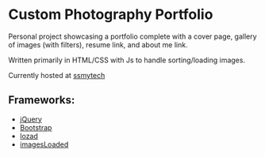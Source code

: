 # Custom Photography Portfolio
 
 Personal project showcasing a portfolio complete with a cover page, gallery of images (with filters), resume link, and about me link.
 
 Written primarily in HTML/CSS with Js to handle sorting/loading images.
 
 Currently hosted at [ssmytech](http://ssmytech.com/thebayside/)
 
 ## Frameworks:
 * [jQuery](https://code.jquery.com/)
 * [Bootstrap](https://getbootstrap.com/)
 * [lozad](https://github.com/ApoorvSaxena/lozad.js)
 * [imagesLoaded](https://github.com/desandro/imagesloaded)
 
